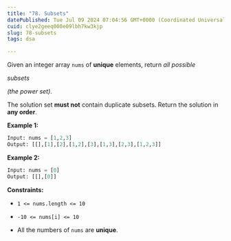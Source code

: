 ```yaml
---
title: "78. Subsets"
datePublished: Tue Jul 09 2024 07:04:56 GMT+0000 (Coordinated Universal Time)
cuid: clye2geeq000e09lbh7kw3kjp
slug: 78-subsets
tags: dsa

---
```


Given an integer array `nums` of **unique** elements, return *all possible*

*subsets*

*(the power set)*.

The solution set **must not** contain duplicate subsets. Return the solution in **any order**.

**Example 1:**

```python
Input: nums = [1,2,3]
Output: [[],[1],[2],[1,2],[3],[1,3],[2,3],[1,2,3]]
```

**Example 2:**

```python
Input: nums = [0]
Output: [[],[0]]
```

**Constraints:**

* `1 <= nums.length <= 10`
    
* `-10 <= nums[i] <= 10`
    
* All the numbers of `nums` are **unique**.